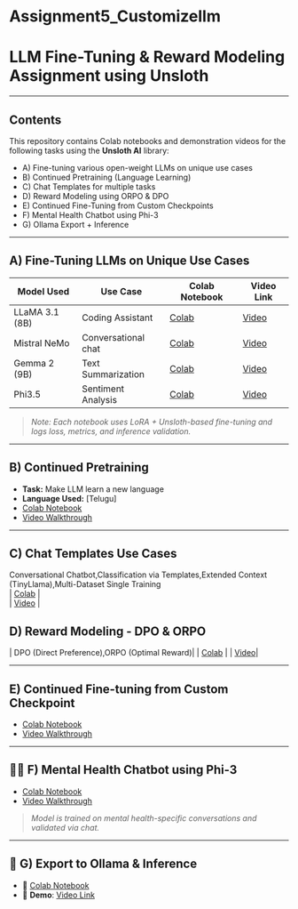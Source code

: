 # Assignment5_Customizellm

# LLM Fine-Tuning & Reward Modeling Assignment using Unsloth
---

##  Contents

This repository contains Colab notebooks and demonstration videos for the following tasks using the **Unsloth AI** library:

- A) Fine-tuning various open-weight LLMs on unique use cases  
- B) Continued Pretraining (Language Learning)  
- C) Chat Templates for multiple tasks  
- D) Reward Modeling using ORPO & DPO  
- E) Continued Fine-Tuning from Custom Checkpoints  
- F) Mental Health Chatbot using Phi-3  
- G) Ollama Export + Inference  
---

##  A) Fine-Tuning LLMs on Unique Use Cases

| Model Used       | Use Case            | Colab Notebook | Video Link |
|------------------|---------------------|----------------|------------|
| LLaMA 3.1 (8B)   | Coding Assistant    | [Colab](https://colab.research.google.com/drive/1puHytPYl48lsiUywdddyeEbgI78azglt)     | [Video](https://youtu.be/g1GIxGEVRa0) |
| Mistral NeMo     | Conversational chat  | [Colab](https://colab.research.google.com/drive/1FPYlz8vdaGCHA-6vipkUzJDZQB9Bxe17#scrollTo=05ae6956)| [Video](https://youtu.be/o-4VjLK0AFw) |
| Gemma 2 (9B)     | Text Summarization   | [Colab](https://colab.research.google.com/drive/1X3nYiYiZjdCMgBQ7SJGCaZeLVUqOwtz0)     | [Video](https://youtu.be/Lr6QMYuhTSI) |
| Phi3.5           | Sentiment Analysis   | [Colab](https://colab.research.google.com/drive/181ccUJMnpajYeQLkEpnB_ZSSfotSEm0A)     | [Video](https://youtu.be/-kF96GxwEfY) |

> *Note: Each notebook uses LoRA + Unsloth-based fine-tuning and logs loss, metrics, and inference validation.*

---

##  B) Continued Pretraining

-  **Task:** Make LLM learn a new language  
-  **Language Used:** [Telugu]  
-  [Colab Notebook](https://colab.research.google.com/drive/1O-7G-kVvxNe1JUVLIc64Ejshv8kXdgRN#scrollTo=Ku1qNpnREwuM)  
-  [Video Walkthrough](https://youtu.be/AUyo8XFVEi4)

---

##  C) Chat Templates Use Cases

Conversational Chatbot,Classification via Templates,Extended Context (TinyLlama),Multi-Dataset Single Training   
| [Colab](https://colab.research.google.com/drive/1eHOZ3Cj1iPUanWyjcrl7m0LId4OB5UT9#scrollTo=W4mkSncb4ffZ) |   
| [Video](https://youtu.be/B0UrCdBFXcc) |

##  D) Reward Modeling - DPO & ORPO
| DPO (Direct Preference),ORPO (Optimal Reward)| 
| [Colab](https://colab.research.google.com/drive/1Au1iYaK3KwRzLphHnGqMJCMge-1q9pkW#scrollTo=CuIoybYmAiJE) |
| [Video](https://youtu.be/NRgc-1aY_-8)|

---

##  E) Continued Fine-tuning from Custom Checkpoint

-  [Colab Notebook](https://colab.research.google.com/drive/13WA9NS3Nrwa78yzUAn_MmZ3hfA1SkVba#scrollTo=HJcNEUrwnQD5)  
-  [Video Walkthrough](https://youtu.be/ho0z9pgGzDs)

---

## 🧘‍♀️ F) Mental Health Chatbot using Phi-3

-  [Colab Notebook](https://colab.research.google.com/drive/1rk4yhOLA5xa-IOuf9k6j5WjnGkShPttw#scrollTo=dJ7JHtX0-aC6)  
-  [Video Walkthrough](https://youtu.be/g0biUoznUSY)

> *Model is trained on mental health-specific conversations and validated via chat.*

---

## 🔁 G) Export to Ollama & Inference

- 🔗 [Colab Notebook](https://colab.research.google.com/drive/1Zdtd7VFTsho4WJESpELa8UoZqxDD2nIT#scrollTo=pCqnaKmlO1U9)   
- 🧪 **Demo**: [Video Link](https://youtu.be/IGkEYFOPjDk)
